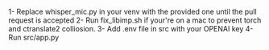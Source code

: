 1- Replace whisper_mic.py in your venv with the provided one until the pull request is accepted
2- Run fix_libimp.sh if your're on a mac to prevent torch and ctranslate2 colliosion.
3- Add .env file in src with your OPENAI key
4- Run src/app.py
